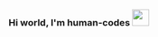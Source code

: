 ### Hi world, I'm human-codes <img src="https://media.giphy.com/media/9VvfXUepgH9QOBnTEP/giphy.gif?cid=790b7611pw59oyqzd11ewqj0hinyne1drwa2alaixufjbqin&ep=v1_gifs_search&rid=giphy.gif&ct=s" width="30px">

